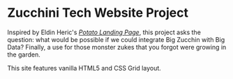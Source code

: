 # Zucchini Tech Website Project
Inspired by Eldin Heric's [*Potato Landing Page*](https://dribbble.com/shots/2042501-Potato-landing-page), this project asks the question: what would be possible if we could integrate Big Zucchin with Big Data? Finally, a use for those monster zukes that you forgot were growing in the garden. 

This site features vanilla HTML5 and CSS Grid layout.
